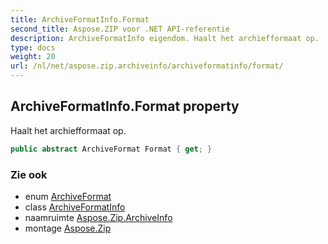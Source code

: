```yaml
---
title: ArchiveFormatInfo.Format
second_title: Aspose.ZIP voor .NET API-referentie
description: ArchiveFormatInfo eigendom. Haalt het archiefformaat op.
type: docs
weight: 20
url: /nl/net/aspose.zip.archiveinfo/archiveformatinfo/format/
---
```

## ArchiveFormatInfo.Format property

Haalt het archiefformaat op.

```csharp
public abstract ArchiveFormat Format { get; }
```

### Zie ook

* enum [ArchiveFormat](../../archiveformat/)
* class [ArchiveFormatInfo](../)
* naamruimte [Aspose.Zip.ArchiveInfo](../../archiveformatinfo/)
* montage [Aspose.Zip](../../../)


